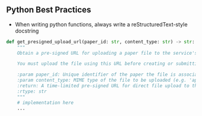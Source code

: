 ## Python Best Practices
- When writing python functions, always write a reStructuredText-style docstring
```py
def get_presigned_upload_url(paper_id: str, content_type: str) -> str:
    """
    Obtain a pre-signed URL for uploading a paper file to the service's storage bucket.

    You must upload the file using this URL before creating or submitting the paper resource.

    :param paper_id: Unique identifier of the paper the file is associated with.
    :param content_type: MIME type of the file to be uploaded (e.g. 'application/pdf').
    :return: A time-limited pre-signed URL for direct file upload to the storage backend.
    :rtype: str
    """
    # implementation here
    ...
```